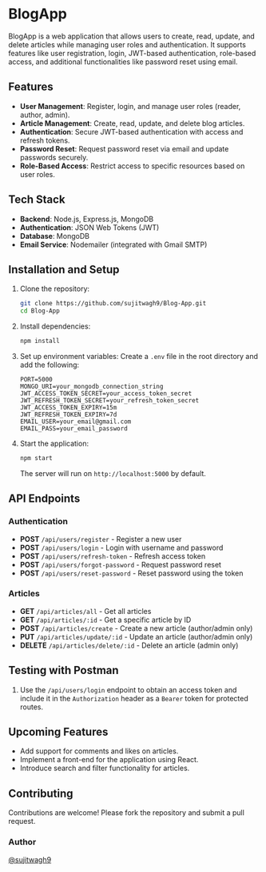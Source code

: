 # BlogApp

BlogApp is a web application that allows users to create, read, update, and delete articles while managing user roles and authentication. It supports features like user registration, login, JWT-based authentication, role-based access, and additional functionalities like password reset using email.

## Features

- **User Management**: Register, login, and manage user roles (reader, author, admin).
- **Article Management**: Create, read, update, and delete blog articles.
- **Authentication**: Secure JWT-based authentication with access and refresh tokens.
- **Password Reset**: Request password reset via email and update passwords securely.
- **Role-Based Access**: Restrict access to specific resources based on user roles.

## Tech Stack

- **Backend**: Node.js, Express.js, MongoDB
- **Authentication**: JSON Web Tokens (JWT)
- **Database**: MongoDB
- **Email Service**: Nodemailer (integrated with Gmail SMTP)

## Installation and Setup

1. Clone the repository:
   ```bash
   git clone https://github.com/sujitwagh9/Blog-App.git
   cd Blog-App
   ```

2. Install dependencies:
   ```bash
   npm install
   ```

3. Set up environment variables:
   Create a `.env` file in the root directory and add the following:
   ```env
   PORT=5000
   MONGO_URI=your_mongodb_connection_string
   JWT_ACCESS_TOKEN_SECRET=your_access_token_secret
   JWT_REFRESH_TOKEN_SECRET=your_refresh_token_secret
   JWT_ACCESS_TOKEN_EXPIRY=15m
   JWT_REFRESH_TOKEN_EXPIRY=7d
   EMAIL_USER=your_email@gmail.com
   EMAIL_PASS=your_email_password
   ```

4. Start the application:
   ```bash
   npm start
   ```

   The server will run on `http://localhost:5000` by default.

## API Endpoints

### Authentication
- **POST** `/api/users/register` - Register a new user
- **POST** `/api/users/login` - Login with username and password
- **POST** `/api/users/refresh-token` - Refresh access token
- **POST** `/api/users/forgot-password` - Request password reset
- **POST** `/api/users/reset-password` - Reset password using the token

### Articles
- **GET** `/api/articles/all` - Get all articles
- **GET** `/api/articles/:id` - Get a specific article by ID
- **POST** `/api/articles/create` - Create a new article (author/admin only)
- **PUT** `/api/articles/update/:id` - Update an article (author/admin only)
- **DELETE** `/api/articles/delete/:id` - Delete an article (admin only)


## Testing with Postman

1. Use the `/api/users/login` endpoint to obtain an access token and include it in the `Authorization` header as a `Bearer` token for protected routes.

## Upcoming Features

- Add support for comments and likes on articles.
- Implement a front-end for the application using React.
- Introduce search and filter functionality for articles.

## Contributing

Contributions are welcome! Please fork the repository and submit a pull request.


### Author
[@sujitwagh9](https://github.com/sujitwagh9)
